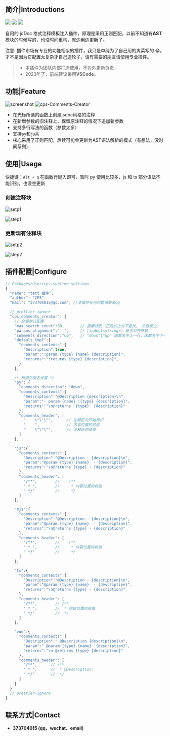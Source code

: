 ## 简介|Introductions

<div>
    <img flex="left" src="https://img.shields.io/badge/python-%3E%3D3.8.0-3776AB"/>
    <img flex="left" src="https://img.shields.io/badge/Sublime%20Text-FF9800?style=flat&logo=Sublime%20Text&logoColor=white"/>
    <img flex="left" src="https://img.shields.io/github/license/caoxiemeihao/electron-vite-vue?style=flat"/>
</div>

自用的 jdDoc 格式注释模板注入插件，原理是采用正则匹配，以前不知道有**AST**模块的时候写的，也没时间重构，就边用边更新了。

注意: 插件市场有专业的功能相似的插件，我只是单纯为了自己用的爽菜写的 😁，才不是因为它配置太复杂才自己造轮子，请有需要的朋友请使用专业插件。

> - 本插件为团队内部打造使用，不对外更新负责，
> - 2023年了，前端建议采用**VSCode**。
> 


## 功能|Feature
![screenshot](/screenshot/sublimeTextPlugs/cps-Comments-Creator/cps-Comments-Creator.gif)
![cps-Comments-Creator](http://localhost:45462/image/cps-Comments-Creator.gif)
- 在光标所选的函数上创建jsdoc风格的注释
- 在新增参数的旧注释上，保留原注释的情况下追加新参数
- 支持多行写法的函数（参数太多）
- 支持`py`和`js系`
- 核心采用了正则匹配，后续可能会更新为AST语法解析的模式（有想法，没时间系列）



## 使用|Usage

快捷键：`Alt + q` 在函数行键入即可，暂时 py 使用比较多，js 和 ts 部分语法不能识别，也没空更新

### **创建注释块**

![setp1](http://screenshot/sublimeTextPlugs/cps-Comments-Creator/setp1.gif)

![step1](http://localhost:45462/image/step1.gif)

### **更新现有注释块**

![setp2](http://screenshot/sublimeTextPlugs/cps-Comments-Creator/setp2.gif)

![step2](http://localhost:45462/image/step2.gif)

## **插件配置|Configure**

```js
// Packages/User/cps.sublime-settings
{
  "name": "tett 插件",
  "author": "CPS",
  "mail": "373704015@qq.com", //本插件任何问题请联系qq

  // prettier-ignore
  "cps_comments_creator": {
    // 全局默认配置
    "max_search_count":80,       // 搜索行数（正数从上向下查找， 负数反之）
    "params_alignment":"  ",     // [indent<string>] 是否对齐参数
    "comments_direction":"up",   // "down"|"up" 函数名字上一行，函数名字下一行
    "default_tmpl":{
      "comments_contexts":{
        "Description":true,
        "param":":param {type} {name} {description}",
        "returns":":returns {type} {description}",
      }
    },

    /* 根据后缀名设置 */
    "py": {
      "comments_direction": "down",
      "comments_contexts":{
        "Description":"@Description {description}\n",
        "param":"- param {name} :{type} {description}",
        "returns":"\n@returns `{type}` {description}"
      },
      "comments_header": [
        "    \"\"\"",      // 注释区的开始标识
        "    ",            // 内容位置的前缀
        "    \"\"\"",      // 注释区的结束
      ]
    },

    "js":{
      "comments_contexts":{
        "Description":"@Description - {description}\n",
        "param":"@param {type} {name}  - {description}",
        "returns":"\n@returns {type} - {description}"
      },
      "comments_header": [
        "/**",        //    /**
        " * ",        //     * 内容位置的前缀
        " */"         //     */
      ]
    },

    "mjs":{
      "comments_contexts":{
        "Description":"@Description - {description}\n",
        "param":"@param {type} {name}  - {description}",
        "returns":"\n@returns {type} - {description}"
      },
      "comments_header": [
        "/**",        //    /**
        " * ",        //     * 内容位置的前缀
        " */"         //     */
      ]
    },

    "ts":{
      "comments_contexts":{
        "Description":"@Description - {description}\n",
        "param":"@param {type} {name}  - {description}",
        "returns":"\n@returns {type} - {description}"
      },
      "comments_header": [
        "/**",        // /**
        " * ",        //  * 内容位置的前缀
        " */"         //  */
      ]
    },

    "vue":{
      "comments_contexts":{
        "Description":" @Description {description}\n",
        "param":" @param {type} {name}  {description}",
        "returns":"\n @returns {type} {description}"
      },
      "comments_header": [
        "/**",      // /**
        " * ",      //  * @Description:
        " */"       //  */
      ]
    }
  }
  // prettier-ignore
}
```

## 联系方式|Contact

- **373704015 (qq、wechat、email)**
